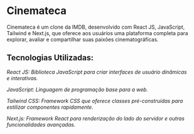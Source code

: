 # Cinemateca

Cinemateca é um clone da IMDB, desenvolvido com React JS, JavaScript, Tailwind e Next.js, que oferece aos usuários uma plataforma completa para explorar, avaliar e compartilhar suas paixões cinematográficas.

## Tecnologias Utilizadas:

*React JS: Biblioteca JavaScript para criar interfaces de usuário dinâmicas e interativas.*

*JavaScript: Linguagem de programação base para a web.*

*Tailwind CSS: Framework CSS que oferece classes pré-construídas para estilizar componentes rapidamente.*

*Next.js: Framework React para renderização do lado do servidor e outras funcionalidades avançadas.*
